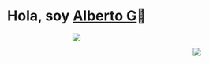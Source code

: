 <p align="center">
  <h1 align="center">Hola, soy <a href="https://github.com/ALbertoG">Alberto G</a>👋</h1>
</p>
<p align="center">
  <a align="center" href="https://github.com/DenverCoder1/readme-typing-svg">
    <img src="https://readme-typing-svg.herokuapp.com?&font=IBM+Plex+Sans&color=F72EE2&size=25&lines=Bienvenido+a+mi+perfil+de++GitHub;Ingeniero+en+Desarrollo+y+Gestión+de+Software;" />
  </a>
</p>
<p>
  
</p>
<img align="right" src="https://media.giphy.com/media/M9gbBd9nbDrOTu1Mqx/giphy.gif">

